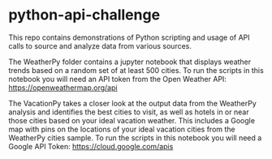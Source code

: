 # python-api-challenge

This repo contains demonstrations of Python scripting and usage of API calls to source and analyze data from various sources.

The WeatherPy folder contains a jupyter notebook that displays weather trends based on a random set of at least 500 cities. To run the scripts in this notebook you will need an API token from the Open Weather API: https://openweathermap.org/api

The VacationPy takes a closer look at the output data from the WeatherPy analysis and identifies the best cities to visit, as well as hotels in or near those cities based on your ideal vacation weather. This includes a Google map with pins on the locations of your ideal vacation cities from the WeatherPy cities sample. To run the scripts in this notebook you will need a Google API Token: https://cloud.google.com/apis

